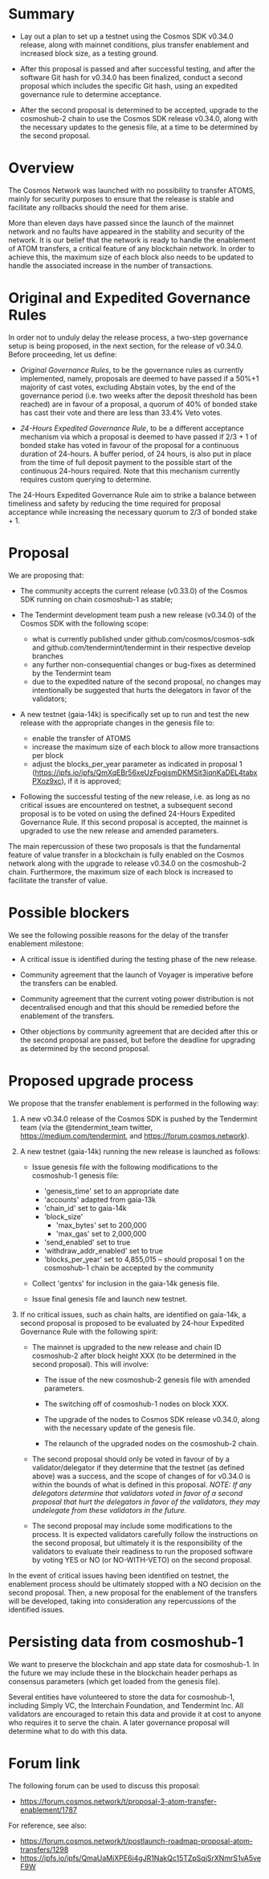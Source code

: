 # Summary

  * Lay out a plan to set up a testnet using the Cosmos SDK v0.34.0 release, along with mainnet conditions, plus transfer enablement and increased block size, as a testing ground.

  * After this proposal is passed and after successful testing, and after the software Git hash for v0.34.0 has been finalized, conduct a second proposal which includes the specific Git hash, using an expedited governance rule to determine acceptance.

  * After the second proposal is determined to be accepted, upgrade to the cosmoshub-2 chain to use the Cosmos SDK release v0.34.0, along with the necessary updates to the genesis file, at a time to be determined by the second proposal.

# Overview

The Cosmos Network was launched with no possibility to transfer ATOMS, mainly for security purposes to ensure that the release is stable and facilitate any rollbacks should the need for them arise.

More than eleven days have passed since the launch of the mainnet network and no faults have appeared in the stability and security of the network. It is our belief that the network is ready to handle the enablement of ATOM transfers, a critical feature of any blockchain network. In order to achieve this, the maximum size of each block also needs to be updated to handle the associated increase in the number of transactions.

# Original and Expedited Governance Rules

In order not to unduly delay the release process, a two-step governance setup is being proposed, in the next section, for the release of v0.34.0. Before proceeding, let us define:

 * *Original Governance Rules*, to be the governance rules as currently implemented, namely, proposals are deemed to have passed if a 50%+1 majority of cast votes, excluding Abstain votes, by the end of the governance period (i.e. two weeks after the deposit threshold has been reached) are in favour of a proposal, a quorum of 40% of bonded stake has cast their vote and there are less than 33.4% Veto votes.

 * *24-Hours Expedited Governance Rule*, to be a different acceptance mechanism via which a proposal is deemed to have passed if 2/3 + 1 of bonded stake has voted in favour of the proposal for a continuous duration of 24-hours. A buffer period, of 24 hours, is also put in place from the time of full deposit payment to the possible start of the continuous 24-hours required. Note that this mechanism currently requires custom querying to determine.

The 24-Hours Expedited Governance Rule aim to strike a balance between timeliness and safety by reducing the time required for proposal acceptance while increasing the necessary quorum to 2/3 of bonded stake + 1.


# Proposal

We are proposing that:

  * The community accepts the current release (v0.33.0) of the Cosmos SDK running on chain cosmoshub-1 as stable;

  * The Tendermint development team push a new release (v0.34.0) of the Cosmos SDK with the following scope:
    - what is currently published under github.com/cosmos/cosmos-sdk and github.com/tendermint/tendermint in their respective develop branches
    - any further non-consequential changes or bug-fixes as determined by the Tendermint team
    - due to the expedited nature of the second proposal, no changes may intentionally be suggested that hurts the delegators in favor of the validators;

  * A new testnet (gaia-14k) is specifically set up to run and test the new release with the appropriate changes in the genesis file to:
    - enable the transfer of ATOMS
    - increase the maximum size of each block to allow more transactions per block
    - adjust the blocks_per_year parameter as indicated in proposal 1 (https://ipfs.io/ipfs/QmXqEBr56xeUzFpgjsmDKMSit3iqnKaDEL4tabxPXoz9xc), if it is approved;

  * Following the successful testing of the new release, i.e. as long as no critical issues are encountered on testnet, a subsequent second proposal is to be voted on using the defined 24-Hours Expedited Governance Rule. If this second proposal is accepted, the mainnet is upgraded to use the new release and amended parameters.

The main repercussion of these two proposals is that the fundamental feature of value transfer in a blockchain is fully enabled on the Cosmos network along with the upgrade to release v0.34.0 on the cosmoshub-2 chain. Furthermore, the maximum size of each block is increased to facilitate the transfer of value.

# Possible blockers

We see the following possible reasons for the delay of the transfer enablement milestone:

  * A critical issue is identified during the testing phase of the new release.

  * Community agreement that the launch of Voyager is imperative before the transfers can be enabled.
 
  * Community agreement that the current voting power distribution is not decentralised enough and that this should be remedied before the enablement of the transfers.
  
  * Other objections by community agreement that are decided after this or the second proposal are passed, but before the deadline for upgrading as determined by the second proposal.

# Proposed upgrade process

We propose that the transfer enablement is performed in the following way:

  1. A new v0.34.0 release of the Cosmos SDK is pushed by the Tendermint team (via the @tendermint_team twitter, https://medium.com/tendermint, and https://forum.cosmos.network).

  2. A new testnet (gaia-14k) running the new release is launched as follows:
      * Issue genesis file with the following modifications to the cosmoshub-1 genesis file:
        * 'genesis_time' set to an appropriate date
        * 'accounts' adapted from gaia-13k
        * 'chain_id' set to gaia-14k
        * 'block_size'
          - 'max_bytes' set to 200,000
          - 'max_gas' set to 2,000,000
        * 'send_enabled' set to true
        * 'withdraw_addr_enabled' set to true
        * 'blocks_per_year' set to 4,855,015 – should proposal 1 on the cosmoshub-1 chain be accepted by the community

      * Collect 'gentxs' for inclusion in the gaia-14k genesis file.
    
      * Issue final genesis file and launch new testnet.

  3. If no critical issues, such as chain halts, are identified on gaia-14k, a second proposal is proposed to be evaluated by 24-hour Expedited Governance Rule with the following spirit:
      * The mainnet is upgraded to the new release and chain ID cosmoshub-2 after block height XXX (to be determined in the second proposal).  This will involve:
    
        * The issue of the new cosmoshub-2 genesis file with amended parameters.
    
        * The switching off of cosmoshub-1 nodes on block XXX.
    
        * The upgrade of the nodes to Cosmos SDK release v0.34.0, along with the necessary update of the genesis file.
      
        * The relaunch of the upgraded nodes on the cosmoshub-2 chain.
  
      * The second proposal should only be voted in favour of by a validator/delegator if they determine that the testnet (as defined above) was a success, and the scope of changes of for v0.34.0 is within the bounds of what is defined in this proposal. _NOTE: If any delegators determine that validators voted in favor of a second proposal that hurt the delegators in favor of the validators, they may undelegate from these validators in the future._
    
      * The second proposal may include some modifications to the process.  It is expected validators carefully follow the instructions on the second proposal, but ultimately it is the responsibility of the validators to evaluate their readiness to run the proposed software by voting YES or NO (or NO-WITH-VETO) on the second proposal.

In the event of critical issues having been identified on testnet, the enablement process should be ultimately stopped with a NO decision on the second proposal. Then, a new proposal for the enablement of the transfers will be developed, taking into consideration any repercussions of the identified issues.

# Persisting data from cosmoshub-1

We want to preserve the blockchain and app state data for cosmoshub-1.  In the future we may include these in the blockchain header perhaps as consensus parameters (which get loaded from the genesis file).

Several entities have volunteered to store the data for cosmoshub-1, including Simply VC, the Interchain Foundation, and Tendermint Inc.  All validators are encouraged to retain this data and provide it at cost to anyone who requires it to serve the chain.  A later governance proposal will determine what to do with this data.

# Forum link

The following forum can be used to discuss this proposal:
  - https://forum.cosmos.network/t/proposal-3-atom-transfer-enablement/1787

For reference, see also:
  - https://forum.cosmos.network/t/postlaunch-roadmap-proposal-atom-transfers/1298
  - https://ipfs.io/ipfs/QmaUaMjXPE6i4gJR1NakQc15TZpSqjSrXNmrS1vA5veF9W
